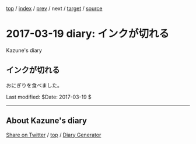 [top](../index.html) 
 / [index](index.html) 
 / [prev](ig170318.html) 
 / next 
 / [target](https://kazune.github.io/diary/2017/ig170319.html) 
 / [source](https://github.com/kazune/diary/blob/master/2017/ig170319.src.md) 

2017-03-19 diary: インクが切れる
=====================================================================================================
Kazune's diary

## インクが切れる

おにぎりを食べました。

Last modified: $Date: 2017-03-19 $


----------------------------------------------------------------------------------------------------

## About Kazune's diary

[Share on Twitter](https://twitter.com/intent/tweet?hashtags=igapyon%2Cdiary%2C%E3%81%84%E3%81%8C%E3%81%B4%E3%82%87%E3%82%93&text=%E3%82%A4%E3%83%B3%E3%82%AF%E3%81%8C%E5%88%87%E3%82%8C%E3%82%8B&url=https%3A%2F%2Fkazune.github.io%2Fdiary%2F2017%2Fig170319.html) / [top](../index.html) / [Diary Generator](https://github.com/igapyon/igapyonv3)

